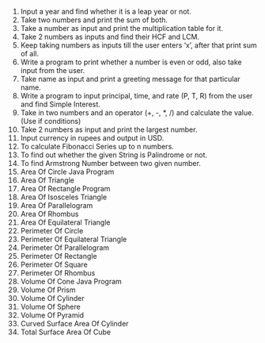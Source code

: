 1. Input a year and find whether it is a leap year or not.
2. Take two numbers and print the sum of both.
3. Take a number as input and print the multiplication table for it.
4. Take 2 numbers as inputs and find their HCF and LCM.
5. Keep taking numbers as inputs till the user enters ‘x’, after that print sum of all.
6. Write a program to print whether a number is even or odd, also take input from the user.
7. Take name as input and print a greeting message for that particular name.
8. Write a program to input principal, time, and rate (P, T, R) from the user and find Simple Interest.
9. Take in two numbers and an operator (+, -, *, /) and calculate the value. (Use if conditions)
10. Take 2 numbers as input and print the largest number.
11. Input currency in rupees and output in USD.
12. To calculate Fibonacci Series up to n numbers.
13. To find out whether the given String is Palindrome or not.
14. To find Armstrong Number between two given number.
15. Area Of Circle Java Program
16. Area Of Triangle
17. Area Of Rectangle Program
18. Area Of Isosceles Triangle
19. Area Of Parallelogram
20. Area Of Rhombus
21. Area Of Equilateral Triangle
22. Perimeter Of Circle
23. Perimeter Of Equilateral Triangle
24. Perimeter Of Parallelogram
25. Perimeter Of Rectangle
26. Perimeter Of Square
27. Perimeter Of Rhombus
28. Volume Of Cone Java Program
29. Volume Of Prism
30. Volume Of Cylinder
31. Volume Of Sphere
32. Volume Of Pyramid
33. Curved Surface Area Of Cylinder
34. Total Surface Area Of Cube


